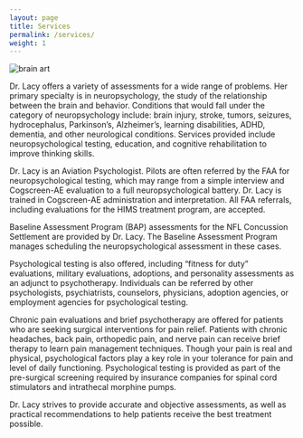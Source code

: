 ```yaml
---
layout: page
title: Services
permalink: /services/
weight: 1
---
```

![brain art](../images/brain-art.jpg)

 Dr. Lacy offers a variety of assessments for a wide range of problems.  Her primary specialty is in neuropsychology, the study of the relationship between the brain and behavior. Conditions that would fall under the category of neuropsychology include: brain injury, stroke, tumors, seizures, hydrocephalus, Parkinson’s, Alzheimer’s, learning disabilities, ADHD, dementia, and other neurological conditions.  Services provided include neuropsychological testing, education, and cognitive rehabilitation to improve thinking skills.
 
Dr. Lacy is an Aviation Psychologist. Pilots are often referred by the FAA for neuropsychological testing, which may range from a simple interview and Cogscreen-AE evaluation to a full neuropsychological battery. Dr. Lacy is trained in Cogscreen-AE administration and interpretation. All FAA referrals, including evaluations for the HIMS treatment program, are accepted. 

Baseline Assessment Program (BAP) assessments for the NFL Concussion Settlement are provided by Dr. Lacy. The Baseline Assessment Program manages scheduling the neuropsychological assessment in these cases. 

Psychological testing is also offered, including “fitness for duty” evaluations, military evaluations, adoptions, and personality assessments as an adjunct to psychotherapy.  Individuals can be referred by other psychologists, psychiatrists, counselors, physicians, adoption agencies, or employment agencies for psychological testing.

Chronic pain evaluations and brief psychotherapy are offered for patients who are seeking surgical interventions for pain relief.  Patients with chronic headaches, back pain, orthopedic pain, and nerve pain can receive brief therapy to learn pain management techniques.  Though your pain is real and physical, psychological factors play a key role in your tolerance for pain and level of daily functioning.  Psychological testing is  provided as part of the pre-surgical screening required by insurance companies for spinal cord stimulators and intrathecal morphine pumps.

Dr. Lacy strives to provide accurate and objective assessments, as well as practical recommendations to help patients receive the best treatment possible.
